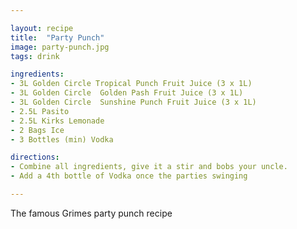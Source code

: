 ```yaml
---

layout: recipe
title:  "Party Punch"
image: party-punch.jpg
tags: drink

ingredients:
- 3L Golden Circle Tropical Punch Fruit Juice (3 x 1L)
- 3L Golden Circle  Golden Pash Fruit Juice (3 x 1L)
- 3L Golden Circle  Sunshine Punch Fruit Juice (3 x 1L)
- 2.5L Pasito
- 2.5L Kirks Lemonade
- 2 Bags Ice
- 3 Bottles (min) Vodka

directions:
- Combine all ingredients, give it a stir and bobs your uncle.
- Add a 4th bottle of Vodka once the parties swinging

---
```


The famous Grimes party punch recipe